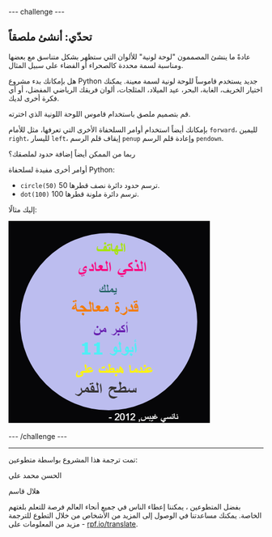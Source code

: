 --- challenge ---

## تحدّي: أنشئ ملصقاً

عادةً ما ينشئ المصممون "لوحة لونية" للألوان التي ستظهر بشكل متناسق مع بعضها ومناسبة لسمة محددة كالصحراء أو الفضاء على سبيل المثال.

هل بإمكانك بدء مشروع Python جديد يستخدم قاموساً للوحة لونية لسمة معينة. يمكنك اختيار الخريف، الغابة، البحر، عيد الميلاد، المثلجات، ألوان فريقك الرياضي المفضل، أو أي فكرة أخرى لديك.

قم بتصميم ملصق باستخدام قاموس اللوحة اللونية الذي اخترته.

بإمكانك أيضاً استخدام أوامر السلحفاة الأخرى التي تعرفها، مثل للأمام `forward`، لليمين `right`، لليسار `left`، إيقاف قلم الرسم `penup` وإعادة قلم الرسم `pendown`.

ربما من الممكن أيضاً إضافة حدود لملصقك؟

أوامر أخرى مفيدة لسلحفاة Python:

+ `circle(50)` ترسم حدود دائرة نصف قطرها 50.
+ `dot(100)` ترسم دائرة ملونة قطرها 100. 

إليك مثالًا:

![لقطة شاشة](images/colourful-finished.png)

--- /challenge ---


***
تمت ترجمة هذا المشروع بواسطة متطوعين:

الحسن محمد علي

هلال قاسم

بفضل المتطوعين ، يمكننا إعطاء الناس في جميع أنحاء العالم فرصة للتعلم بلغتهم الخاصة. يمكنك مساعدتنا في الوصول إلى المزيد من الأشخاص من خلال التطوع للترجمة - مزيد من المعلومات على [rpf.io/translate](https://rpf.io/translate).
